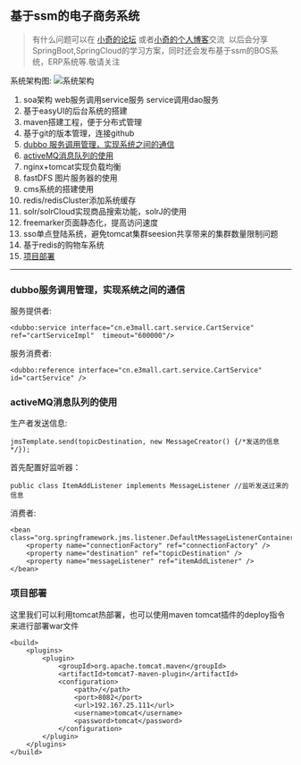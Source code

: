 ## 基于ssm的电子商务系统
> 有什么问题可以在 [小奇的论坛](http://bbs.littlepanda.top/forum.php) 或者[小奇的个人博客](http://www.littlepanda.top/)交流
>  以后会分享SpringBoot,SpringCloud的学习方案，同时还会发布基于ssm的BOS系统，ERP系统等.敬请关注

系统架构图:
![系统架构](http://upload.ouliu.net/i/20171217213543xl31w.png)

1. soa架构 web服务调用service服务 service调用dao服务
2. 基于easyUI的后台系统的搭建
3. maven搭建工程，便于分布式管理
4. 基于git的版本管理，连接github
5. [dubbo 服务调用管理，实现系统之间的通信](#1)
6. [activeMQ消息队列的使用](#2)
7. nginx+tomcat实现负载均衡
8. fastDFS 图片服务器的使用
9. cms系统的搭建使用
10. redis/redisCluster添加系统缓存
11. solr/solrCloud实现商品搜索功能，solrJ的使用
12. freemarker页面静态化，提高访问速度
13. sso单点登陆系统，避免tomcat集群seesion共享带来的集群数量限制问题
14. 基于redis的购物车系统
15. [项目部署](#15)

-------

<h3 id="1">dubbo服务调用管理，实现系统之间的通信</h3>
服务提供者:

    <dubbo:service interface="cn.e3mall.cart.service.CartService" ref="cartServiceImpl"  timeout="600000"/> 
    
服务消费者:

    <dubbo:reference interface="cn.e3mall.cart.service.CartService" id="cartService" />
<h3 id="2">activeMQ消息队列的使用</h3>
生产者发送信息:

    jmsTemplate.send(topicDestination, new MessageCreator() {/*发送的信息*/});
首先配置好监听器：

    public class ItemAddListener implements MessageListener //监听发送过来的信息
消费者:

    <bean class="org.springframework.jms.listener.DefaultMessageListenerContainer">
		<property name="connectionFactory" ref="connectionFactory" />
		<property name="destination" ref="topicDestination" />
		<property name="messageListener" ref="itemAddListener" />
    </bean>         
    
<h3 id="15">项目部署</h3>
这里我们可以利用tomcat热部署，也可以使用maven tomcat插件的deploy指令来进行部署war文件
            
    <build>
		<plugins>
			<plugin>
				<groupId>org.apache.tomcat.maven</groupId>
				<artifactId>tomcat7-maven-plugin</artifactId>
				<configuration>
					<path>/</path>
					<port>8082</port>
					<url>192.167.25.111</url>
					<username>tomcat</username>
					<password>tomcat</password>
				</configuration>
			</plugin>
		</plugins>
	</build>
            

